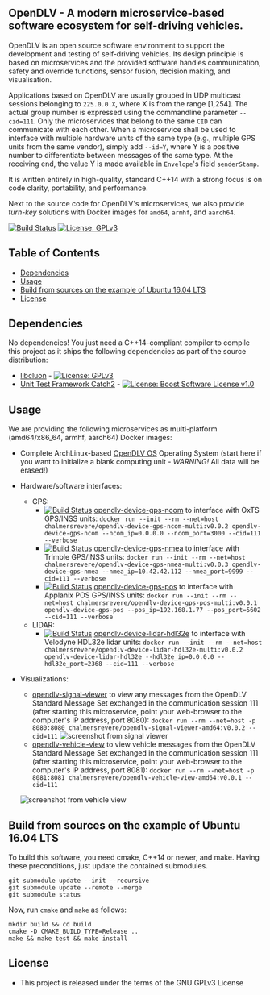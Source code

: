 ## OpenDLV - A modern microservice-based software ecosystem for self-driving vehicles.

OpenDLV is an open source software environment to support the development and
testing of self-driving vehicles. Its design principle is based on microservices
and the provided software handles communication, safety and override functions,
sensor fusion, decision making, and visualisation.

Applications based on OpenDLV are usually grouped in UDP multicast sessions
belonging to `225.0.0.X`, where X is from the range [1,254]. The actual group
number is expressed using the commandline parameter `--cid=111`. Only the
microservices that belong to the same `CID` can communicate with each other.
When a microservice shall be used to interface with multiple hardware units of
the same type (e.g., multiple GPS units from the same vendor), simply add
`--id=Y`, where Y is a positive number to differentiate between messages of the
same type. At the receiving end, the value Y is made available in `Envelope`'s
field `senderStamp`.

It is written entirely in high-quality, standard C++14 with a strong focus is on
code clarity, portability, and performance.

Next to the source code for OpenDLV's microservices, we also provide *turn-key*
solutions with Docker images for `amd64`, `armhf`, and `aarch64`.

[![Build Status](https://travis-ci.org/chalmers-revere/opendlv.svg?branch=new)](https://travis-ci.org/chalmers-revere/opendlv) [![License: GPLv3](https://img.shields.io/badge/license-GPL--3-blue.svg)](https://www.gnu.org/licenses/gpl-3.0.txt)


## Table of Contents
* [Dependencies](#dependencies)
* [Usage](#usage)
* [Build from sources on the example of Ubuntu 16.04 LTS](#build-from-sources-on-the-example-of-ubuntu-1604-lts)
* [License](#license)


## Dependencies
No dependencies! You just need a C++14-compliant compiler to compile this
project as it ships the following dependencies as part of the source distribution:

* [libcluon](https://github.com/chrberger/libcluon) - [![License: GPLv3](https://img.shields.io/badge/license-GPL--3-blue.svg
)](https://www.gnu.org/licenses/gpl-3.0.txt)
* [Unit Test Framework Catch2](https://github.com/catchorg/Catch2/releases/tag/v2.1.2) - [![License: Boost Software License v1.0](https://img.shields.io/badge/License-Boost%20v1-blue.svg)](http://www.boost.org/LICENSE_1_0.txt)


## Usage
We are providing the following microservices as multi-platform (amd64/x86_64, armhf, aarch64) Docker images:

* Complete ArchLinux-based [OpenDLV OS](https://github.com/chalmers-revere/opendlv.os) Operating System (start here if you want to initialize a blank computing unit - *WARNING!* All data will be erased!)
* Hardware/software interfaces:
  * GPS:
    * [![Build Status](https://travis-ci.org/chalmers-revere/opendlv-device-gps-ncom.svg?branch=master)](https://travis-ci.org/chalmers-revere/opendlv-device-gps-ncom) [opendlv-device-gps-ncom](https://github.com/chalmers-revere/opendlv-device-gps-ncom) to interface with OxTS GPS/INSS units: `docker run --init --rm --net=host chalmersrevere/opendlv-device-gps-ncom-multi:v0.0.2 opendlv-device-gps-ncom --ncom_ip=0.0.0.0 --ncom_port=3000 --cid=111 --verbose`
    * [![Build Status](https://travis-ci.org/chalmers-revere/opendlv-device-gps-nmea.svg?branch=master)](https://travis-ci.org/chalmers-revere/opendlv-device-gps-nmea) [opendlv-device-gps-nmea](https://github.com/chalmers-revere/opendlv-device-gps-nmea) to interface with Trimble GPS/INSS units: `docker run --init --rm --net=host chalmersrevere/opendlv-device-gps-nmea-multi:v0.0.3 opendlv-device-gps-nmea --nmea_ip=10.42.42.112 --nmea_port=9999 --cid=111 --verbose`
    * [![Build Status](https://travis-ci.org/chalmers-revere/opendlv-device-gps-pos.svg?branch=master)](https://travis-ci.org/chalmers-revere/opendlv-device-gps-pos) [opendlv-device-gps-pos](https://github.com/chalmers-revere/opendlv-device-gps-pos) to interface with Applanix POS GPS/INSS units: `docker run --init --rm --net=host chalmersrevere/opendlv-device-gps-pos-multi:v0.0.1 opendlv-device-gps-pos --pos_ip=192.168.1.77 --pos_port=5602 --cid=111 --verbose`
  * LIDAR:
    * [![Build Status](https://travis-ci.org/chalmers-revere/opendlv-device-lidar-hdl32e.svg?branch=master)](https://travis-ci.org/chalmers-revere/opendlv-device-lidar-hdl32e) [opendlv-device-lidar-hdl32e](https://github.com/chalmers-revere/opendlv-device-lidar-hdl32e) to interface with Velodyne HDL32e lidar units: `docker run --init --rm --net=host chalmersrevere/opendlv-device-lidar-hdl32e-multi:v0.0.2 opendlv-device-lidar-hdl32e --hdl32e_ip=0.0.0.0 --hdl32e_port=2368 --cid=111 --verbose`
* Visualizations:
  * [opendlv-signal-viewer](https://github.com/chalmers-revere/opendlv-signal-viewer) to view any messages from the OpenDLV Standard Message Set exchanged in the communication session 111 (after starting this microservice, point your web-browser to the computer's IP address, port 8080): `docker run --rm --net=host -p 8080:8080 chalmersrevere/opendlv-signal-viewer-amd64:v0.0.2 --cid=111`
![screenshot from signal viewer](https://raw.githubusercontent.com/chalmers-revere/opendlv-signal-viewer/master/signal-viewer.gif)
  * [opendlv-vehicle-view](https://github.com/chalmers-revere/opendlv-vehicle-view) to view vehicle messages from the OpenDLV Standard Message Set exchanged in the communication session 111 (after starting this microservice, point your web-browser to the computer's IP address, port 8081): `docker run --rm --net=host -p 8081:8081 chalmersrevere/opendlv-vehicle-view-amd64:v0.0.1 --cid=111`

  ![screenshot from vehicle view](https://raw.githubusercontent.com/chalmers-revere/opendlv-vehicle-view/master/vehicle-view.gif)



## Build from sources on the example of Ubuntu 16.04 LTS
To build this software, you need cmake, C++14 or newer, and make. Having these
preconditions, just update the contained submodules.

```
git submodule update --init --recursive
git submodule update --remote --merge
git submodule status
```

Now, run `cmake` and `make` as follows:

```
mkdir build && cd build
cmake -D CMAKE_BUILD_TYPE=Release ..
make && make test && make install
```


## License

* This project is released under the terms of the GNU GPLv3 License

